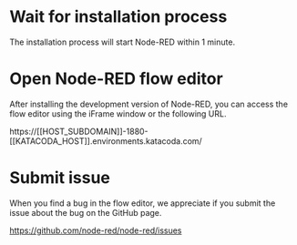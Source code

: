 # Wait for installation process
The installation process will start Node-RED within 1 minute.

# Open Node-RED flow editor
After installing the development version of Node-RED, you can access the flow editor using the iFrame window or the following URL.

https://[[HOST_SUBDOMAIN]]-1880-[[KATACODA_HOST]].environments.katacoda.com/

# Submit issue
When you find a bug in the flow editor, we appreciate if you submit the issue about the bug on the GitHub page.

https://github.com/node-red/node-red/issues
